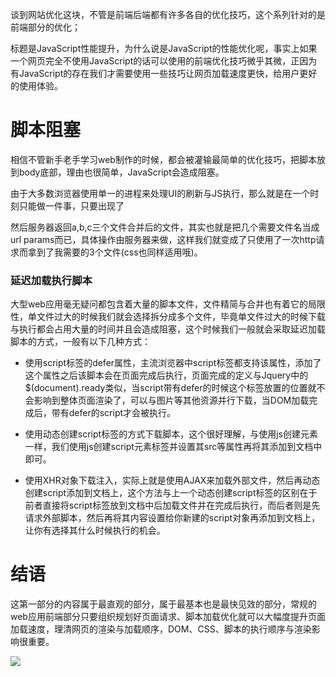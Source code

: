 谈到网站优化这块，不管是前端后端都有许多各自的优化技巧，这个系列针对的是前端部分的优化；

标题是JavaScript性能提升，为什么说是JavaScript的性能优化呢，事实上如果一个网页完全不使用JavaScript的话可以使用的前端优化技巧微乎其微，正因为有JavaScript的存在我们才需要使用一些技巧让网页加载速度更快，给用户更好的使用体验。

# 脚本阻塞
相信不管新手老手学习web制作的时候，都会被灌输最简单的优化技巧，把脚本放到body底部，理由也很简单，JavaScript会造成阻塞。

由于大多数浏览器使用单一的进程来处理UI的刷新与JS执行，那么就是在一个时刻只能做一件事，只要出现了<script>标签，在页面执行到这里的时候就会停止标签后面的文件下载与页面渲染动作，直到该<script>标签内的代码执行完成。

加载外部JS文件也是如此，浏览器会等待该文件加载完成并执行完毕后才会接着往下执行。

> 现代浏览器以及IE8+基本都允许并行下载JS文件了，但是仍然会阻塞其他如图片等资源的下载。
意思就是可以同时下载多个JS文件，脚本的下载过程不会再互相影响，但是图片之类的仍然会受到阻塞的影响。

### 推荐的脚本放置位置
既然知道了脚本会阻塞UI渲染以及图片等资源的下载，那么最简单的自然是让脚本放到最后执行不就好了，尽可能的将<script>标签放到body标签的底部。

###减少脚本数量与限制HTTP请求数
脚本数量越多自然越慢，那么自然可以采取减少脚本数量的方式，外链的脚本与内嵌脚本数量尽量较少，HTML解析过程中遇到script标签都会进入执行，数量多的话自然就会产生额外的时间消耗。
**内嵌脚本尽量合并到一个script标签内；**
外链脚本与内嵌有一个网络请求的区别，我们知道每个网络请求都会有性能开销的，外链脚本数量多的话自然会产生更多的性能开销，那么鉴于上述原因，**减少外链文件数量**亦是自然，这里有两个方法：

1.本地文件合并，打包的时候将两个或者多个文件合并成一个，现代JS开发时可以使用webpack和babel来实现，es6本身带有模块化的方法，根据自身需求拆分合并文件即可。(当然要根据情况，不要一昧的合并大量文件，单文件过大当然也会变成问题)

2.服务器合并文件，这个方法属于很少使用的最佳实践，因为它是引入多个外链脚本的最佳实践，却又是被使用的最少的，就我现在看到的，多数网站没有使用这种技术，这个方法由后端实现，我们在发送脚本资源请求的时候不是用的URL吗，既然后端是通过URL来相应的，那我们当然可以直接在URL中告诉服务器我需要这几个文件，麻烦你帮我把他们合并成一个给我。当初的雅虎combo就是这么一个服务，在我们前端使用的时候只要把请求变成类似
<pre><script src="http://abc.com/combo?path/a.js&path/b.js&path/c.js"></script></pre>
然后服务器返回a,b,c三个文件合并后的文件，其实也就是把几个需要文件名当成url params而已，具体操作由服务器来做，这样我们就变成了只使用了一次http请求而拿到了我需要的3个文件(css也同样适用哦)。


### 延迟加载执行脚本
大型web应用毫无疑问都包含着大量的脚本文件，文件精简与合并也有着它的局限性，单文件过大的时候我们就会选择拆分成多个文件，毕竟单文件过大的时候下载与执行都会占用大量的时间并且会造成阻塞，这个时候我们一般就会采取延迟加载脚本的方式，一般有以下几种方式：
- 使用script标签的defer属性，主流浏览器中script标签都支持该属性，添加了这个属性之后该脚本会在页面完成后执行，页面完成的定义与Jquery中的$(document).ready类似，当script带有defer的时候这个标签放置的位置就不会影响到整体页面渲染了，可以与图片等其他资源并行下载，当DOM加载完成后，带有defer的script才会被执行。

- 使用动态创建script标签的方式下载脚本，这个很好理解，与使用js创建元素一样，我们使用js创建script元素标签并设置其src等属性再将其添加到文档中即可。

- 使用XHR对象下载注入，实际上就是使用AJAX来加载外部文件，然后再动态创建script添加到文档上，这个方法与上一个动态创建script标签的区别在于前者直接将script标签放到文档中后加载文件并在完成后执行，而后者则是先请求外部脚本，然后再将其内容设置给你新建的script对象再添加到文档上，让你有选择其什么时候执行的机会。

# 结语
这第一部分的内容属于最直观的部分，属于最基本也是最快见效的部分，常规的web应用前端部分只要组织规划好页面请求、脚本加载优化就可以大幅度提升页面加载速度，理清网页的渲染与加载顺序，DOM、CSS、脚本的执行顺序与渲染影响很重要。

![](http://upload-images.jianshu.io/upload_images/5677873-eb369a2377c9a983.jpg?imageMogr2/auto-orient/strip%7CimageView2/2/w/1240)